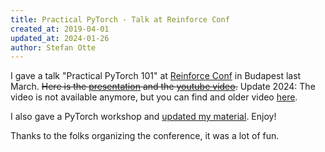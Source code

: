 ```yaml
---
title: Practical PyTorch - Talk at Reinforce Conf
created_at: 2019-04-01
updated_at: 2024-01-26
author: Stefan Otte
---
```


I gave a talk "Practical PyTorch 101"
at [Reinforce Conf](https://reinforceconf.com/) in Budapest last March.
~~Here is the [presentation](https://nodata.science/practical_pytorch_talk_reinforce_2019/) and the 
[youtube video](https://www.youtube.com/watch?v=-pRBzh_hGqA).~~
Update 2024: The video is not available anymore, but you can find and older video [here](https://www.youtube.com/watch?v=_H3aw6wkCv0).

I also gave a PyTorch workshop and
[updated my material](https://github.com/sotte/pytorch_tutorial). Enjoy!

Thanks to the folks organizing the conference, it was a lot of fun.
